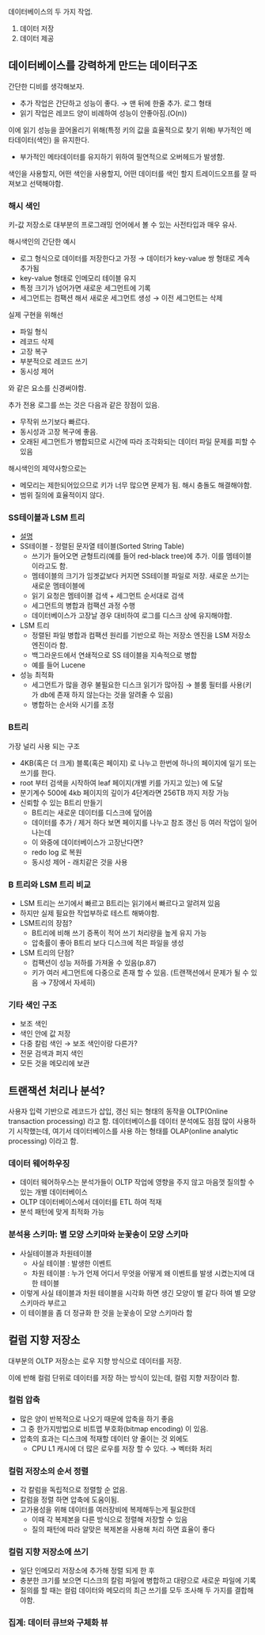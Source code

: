 데이터베이스의 두 가지 작업. 

1. 데이터 저장
2. 데이터 제공

## 데이터베이스를 강력하게 만드는 데이터구조

간단한 디비를 생각해보자.

- 추가 작업은 간단하고 성능이 좋다. → 맨 뒤에 한줄 추가. 로그 형태
- 읽기 작업은 레코드 양이 비례하여 성능이 안좋아짐.(O(n))

이에 읽기 성능을 끌어올리기 위해(특정 키의 값을 효율적으로 찾기 위해) 부가적인 메타데이터(색인) 을 유지한다.

- 부가적인 메타데이터를 유지하기 위하여 필연적으로 오버헤드가 발생함.

색인을 사용할지, 어떤 색인을 사용할지, 어떤 데이터를 색인 할지 트레이드오프를 잘 따져보고 선택해야함.

### 해시 색인

키-값 저장소로 대부분의 프로그래밍 언어에서 볼 수 있는 사전타입과 매우 유사.

해시색인의 간단한 예시

- 로그 형식으로 데이터를 저장한다고 가정 → 데이터가 key-value 쌍 형태로 계속 추가됨
- key-value 형태로 인메모리 테이블 유지
- 특정 크기가 넘어가면 새로운 세그먼트에 기록
- 세그먼트는 컴팩션 해서 새로운 세그먼트 생성 → 이전 세그먼트는 삭제

실제 구현을 위해선

- 파일 형식
- 레코드 삭제
- 고장 복구
- 부분적으로 레코드 쓰기
- 동시성 제어

와 같은 요소를 신경써야함.

추가 전용 로그를 쓰는 것은 다음과 같은 장점이 있음.

- 무작위 쓰기보다 빠르다.
- 동시성과 고장 복구에 좋음.
- 오래된 세그먼트가 병합되므로 시간에 따라 조각화되는 데이터 파일 문제를 피할 수 있음

해시색인의 제약사항으로는

- 메모리는 제한되어있으므로 키가 너무 많으면 문제가 됨. 해시 충돌도 해결해야함.
- 범위 질의에 효율적이지 않다.

### SS테이블과 LSM 트리

- [설명](https://d2.naver.com/helloworld/5053838)
- SS테이블 - 정렬된 문자열 테이블(Sorted String Table)
    - 쓰기가 들어오면 균형트리(예를 들어 red-black tree)에 추가. 이를 멤테이블이라고도 함.
    - 멤테이블의 크기가 임곗값보다 커지면 SS테이블 파일로 저장. 새로운 쓰기는 새로운 멤테이블에
    - 읽기 요청은 멤테이블 검색 + 세그먼트 순서대로 검색
    - 세그먼트의 병합과 컴팩션 과정 수행
    - 데이터베이스가 고장날 경우 대비하여 로그를 디스크 상에 유지해야함.
- LSM 트리
    - 정렬된 파일 병합과 컴팩션 원리를 기반으로 하는 저장소 엔진을 LSM 저장소 엔진이라 함.
    - 백그라운드에서 연쇄적으로 SS 테이블을 지속적으로 병합
    - 예를 들어 Lucene
- 성능 최적화
    - 세그먼트가 많을 경우 불필요한 디스크 읽기가 많아짐 → 블룸 필터를 사용(키가 db에 존재 하지 않는다는 것을 알려줄 수 있음)
    - 병합하는 순서와 시기를 조정

### B트리

가장 널리 사용 되는 구조

- 4KB(혹은 더 크게) 블록(혹은 페이지) 로 나누고 한번에 하나의 페이지에 일기 또는 쓰기를 한다.
- root 부터 검색을 시작하여 leaf 페이지(개별 키를 가지고 있는) 에 도달
- 분기계수 500에 4kb 페이지의 깊이가 4단계라면 256TB 까지 저장 가능
- 신뢰할 수 있는 B트리 만들기
    - B트리는 새로운 데이터를 디스크에 덮어씀
    - 데이터를 추가 / 제거 하다 보면 페이지를 나누고 참조 갱신 등 여러 작업이 일어나는데
    - 이 와중에 데이터베이스가 고장난다면?
    - redo log 로 복원
    - 동시성 제어 - 래치같은 것을 사용

### B 트리와 LSM 트리 비교

- LSM 트리는 쓰기에서 빠르고 B트리는 읽기에서 빠르다고 알려져 있음
- 하지만 실제 필요한 작업부하로 테스트 해봐야함.
- LSM트리의 장점?
    - B트리에 비해 쓰기 증폭이 적어 쓰기 처리량을 높게 유지 가능
    - 압축률이 좋아 B트리 보다 디스크에 적은 파일을 생성
- LSM 트리의 단점?
    - 컴팩션이 성능 저하를 가져올 수 있음(p.87)
    - 키가 여러 세그먼트에 다중으로 존재 할 수 있음. (트랜잭션에서 문제가 될 수 있음 → 7장에서 자세히)

### 기타 색인 구조

- 보조 색인
- 색인 안에 값 저장
- 다중 칼럼 색인 → 보조 색인이랑 다른가?
- 전문 검색과 퍼지 색인
- 모든 것을 메모리에 보관

## 트랜잭션 처리나 분석?

사용자 입력 기반으로 레코드가 삽입, 갱신 되는 형태의 동작을 OLTP(Online transaction processing) 라고 함. 데이터베이스를 데이터 분석에도 점점 많이 사용하기 시작했는데, 여기서 데이터베이스를 사용 하는 형태를 OLAP(online analytic processing) 이라고 함.

### 데이터 웨어하우징

- 데이터 웨어하우스는 분석가들이 OLTP 작업에 영향을 주지 않고 마음껏 질의할 수 있는 개별 데이터베이스
- OLTP 데이터베이스에서 데이터를 ETL 하여 적재
- 분석 패턴에 맞게 최적화 가능

### 분석용 스키마: 별 모양 스키마와 눈꽃송이 모양 스키마

- 사실테이블과 차원테이블
    - 사실 테이블 : 발생한 이벤트
    - 차원 테이블 : 누가 언제 어디서 무엇을 어떻게 왜 이벤트를 발생 시켰는지에 대한 테이블
- 이렇게 사실 테이블과 차원 테이블을 시각화 하면 생긴 모양이 별 같다 하여 별 모양 스키마라 부르고
- 이 테이블을 좀 더 정규화 한 것을 눈꽃송이 모양 스키마라 함

## 컬럼 지향 저장소

대부분의 OLTP 저장소는 로우 지향 방식으로 데이터를 저장.

이에 반해 컬럼 단위로 데이터를 저장 하는 방식이 있는데, 컬럼 지향 저장이라 함.

### 컬럼 압축

- 많은 양이 반복적으로 나오기 때문에 압축을 하기 좋음
- 그 중 한가지방법으로 비트맵 부호화(bitmap encoding) 이 있음.
- 압축의 효과는 디스크에 적재할 데이터 양 줄이는 것 외에도
    - CPU L1 캐시에 더 많은 로우를 저장 할 수 있다. → 벡터화 처리

### 컬럼 저장소의 순서 정렬

- 각 칼럼을 독립적으로 정렬할 순 없음.
- 칼럼을 정렬 하면 압축에 도움이됨.
- 고가용성을 위해 데이터를 여러장비에 복제해두는게 필요한데
    - 이때 각 복제본을 다른 방식으로 정렬해 저장할 수 있음
    - 질의 패턴에 따라 알맞은 복제본을 사용해 처리 하면 효율이 좋다

### 컬럼 지향 저장소에 쓰기

- 일단 인메모리 저장소에 추가해 정렬 되게 한 후
- 충분한 크기를 보으면 디스크의 칼럼 파일에 병합하고 대량으로 새로운 파일에 기록
- 질의를 할 때는 컬럼 데이터와 메모리의 최근 쓰기를 모두 조사해 두 가지를 결합해야함.

### 집계: 데이터 큐브와 구체화 뷰
